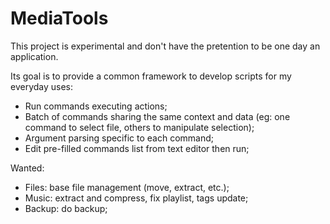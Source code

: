 # MediaTools
This project is experimental and don't have the pretention to be one day
an application.

Its goal is to provide a common framework to develop scripts for my everyday uses:
- Run commands executing actions;
- Batch of commands sharing the same context and data (eg: one command to select file, others to manipulate selection);
- Argument parsing specific to each command;
- Edit pre-filled commands list from text editor then run;

Wanted:
- Files: base file management (move, extract, etc.);
- Music: extract and compress, fix playlist, tags update;
- Backup: do backup;

